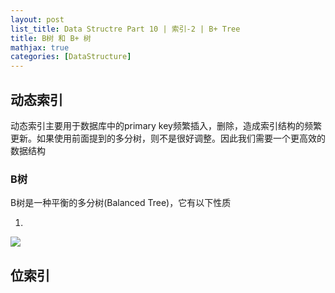 ```yaml
---
layout: post
list_title: Data Structre Part 10 | 索引-2 | B+ Tree
title: B树 和 B+ 树
mathjax: true
categories: [DataStructure]
---
```


## 动态索引

动态索引主要用于数据库中的primary key频繁插入，删除，造成索引结构的频繁更新。如果使用前面提到的多分树，则不是很好调整。因此我们需要一个更高效的数据结构

### B树

B树是一种平衡的多分树(Balanced Tree)，它有以下性质

1. 

<img class="md-img-center" src="{{site.baseurl}}/assets/images/2008/09/B-Tree-1.png">

## 位索引